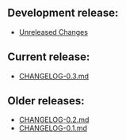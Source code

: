 ## Development release:
  * [Unreleased Changes][0]

## Current release:
  * [CHANGELOG-0.3.md][3]

## Older releases:
  * [CHANGELOG-0.2.md][2]
  * [CHANGELOG-0.1.md][1]

[3]: https://github.com/vmware/octant/blob/master/changelogs/CHANGELOG-0.3.md
[2]: https://github.com/vmware/octant/blob/master/changelogs/CHANGELOG-0.2.md
[1]: https://github.com/vmware/octant/blob/master/changelogs/CHANGELOG-0.1.md
[0]: https://github.com/vmware/octant/blob/master/changelogs/unreleased
